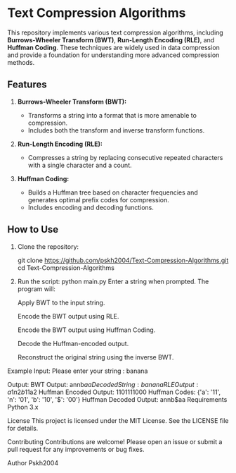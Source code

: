 # Text Compression Algorithms

This repository implements various text compression algorithms, including **Burrows-Wheeler Transform (BWT)**, **Run-Length Encoding (RLE)**, and **Huffman Coding**. These techniques are widely used in data compression and provide a foundation for understanding more advanced compression methods.

## Features

1. **Burrows-Wheeler Transform (BWT):**
   - Transforms a string into a format that is more amenable to compression.
   - Includes both the transform and inverse transform functions.

2. **Run-Length Encoding (RLE):**
   - Compresses a string by replacing consecutive repeated characters with a single character and a count.

3. **Huffman Coding:**
   - Builds a Huffman tree based on character frequencies and generates optimal prefix codes for compression.
   - Includes encoding and decoding functions.

## How to Use

1. Clone the repository:
   
   git clone https://github.com/pskh2004/Text-Compression-Algorithms.git
   cd Text-Compression-Algorithms
2. Run the script:
      python main.py
Enter a string when prompted. The program will:

      Apply BWT to the input string.
      
      Encode the BWT output using RLE.
      
      Encode the BWT output using Huffman Coding.
      
      Decode the Huffman-encoded output.
      
      Reconstruct the original string using the inverse BWT.

Example
   Input:
         Please enter your string : banana

   Output:
         BWT Output: annb$aa
         Decoded String: banana
         RLE Output: a1n2b1$1a2
         Huffman Encoded Output: 1101111000
         Huffman Codes: {'a': '11', 'n': '01', 'b': '10', '$': '00'}
         Huffman Decoded Output: annb$aa
Requirements
   Python 3.x

License
   This project is licensed under the MIT License. See the LICENSE file for details.

Contributing
   Contributions are welcome! Please open an issue or submit a pull request for any improvements or bug fixes.

Author
Pskh2004

